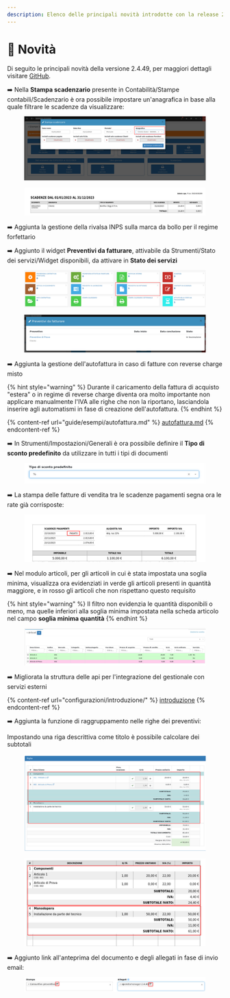 ```yaml
---
description: Elenco delle principali novità introdotte con la release 2.4.49.
---
```


# 📣 Novità

Di seguito le principali novità della versione 2.4.49, per maggiori dettagli visitare [GitHub](https://github.com/devcode-it/openstamanager).

➡️ Nella **Stampa scadenzario** presente in Contabilità/Stampe contabili/Scadenzario è ora possibile impostare un'anagrafica in base alla quale filtrare le scadenze da visualizzare:

<figure><img src=".gitbook/assets/immagine (639).png" alt=""><figcaption></figcaption></figure>

<figure><img src=".gitbook/assets/immagine (641).png" alt=""><figcaption></figcaption></figure>

➡️ Aggiunta la gestione della rivalsa INPS sulla marca da bollo per il regime forfettario

➡️ Aggiunto il widget **Preventivi da fatturare**, attivabile da Strumenti/Stato dei servizi/Widget disponibili, da attivare in **Stato dei servizi**

<figure><img src=".gitbook/assets/immagine (642).png" alt=""><figcaption></figcaption></figure>

<figure><img src=".gitbook/assets/immagine (643).png" alt=""><figcaption></figcaption></figure>

➡️ Aggiunta la gestione dell'autofattura in caso di fatture con reverse charge misto

{% hint style="warning" %}
Durante il caricamento della fattura di acquisto "estera" o in regime di reverse charge diventa ora molto importante non applicare manualmente l'IVA alle righe che non la riportano, lasciandola inserire agli automatismi in fase di creazione dell'autofattura.
{% endhint %}

{% content-ref url="guide/esempi/autofattura.md" %}
[autofattura.md](guide/esempi/autofattura.md)
{% endcontent-ref %}

➡️ In Strumenti/Impostazioni/Generali è ora possibile definire il **Tipo di sconto predefinito** da utilizzare in tutti i tipi di documenti

<figure><img src=".gitbook/assets/immagine (644).png" alt=""><figcaption></figcaption></figure>

➡️ La stampa delle fatture di vendita tra le scadenze pagamenti segna ora le rate già corrisposte:

<figure><img src=".gitbook/assets/immagine (645).png" alt=""><figcaption></figcaption></figure>

➡️ Nel modulo articoli, per gli articoli in cui è stata impostata una soglia minima, visualizza ora evidenziati in verde gli articoli presenti in quantità maggiore, e in rosso gli articoli che non rispettano questo requisito

{% hint style="warning" %}
Il filtro non evidenzia le quantità disponibili o meno, ma quelle inferiori alla soglia minima impostata nella scheda articolo nel campo **soglia minima quantità**
{% endhint %}

<figure><img src=".gitbook/assets/immagine (646).png" alt=""><figcaption></figcaption></figure>

➡️ Migliorata la struttura delle api per l'integrazione del gestionale con servizi esterni



{% content-ref url="configurazioni/introduzione/" %}
[introduzione](configurazioni/introduzione/)
{% endcontent-ref %}

➡️ Aggiunta la funzione di raggruppamento nelle righe dei preventivi:

Impostando una riga descrittiva come titolo è possibile calcolare dei subtotali

<figure><img src=".gitbook/assets/immagine (1).png" alt=""><figcaption></figcaption></figure>

<figure><img src=".gitbook/assets/immagine (2).png" alt=""><figcaption></figcaption></figure>

➡️ Aggiunto link all'anteprima del documento e degli allegati in fase di invio email:

<figure><img src=".gitbook/assets/immagine (649).png" alt=""><figcaption></figcaption></figure>
